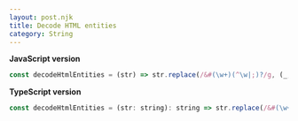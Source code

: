 ```yaml
---
layout: post.njk
title: Decode HTML entities
category: String
---
```


**JavaScript version**

```js
const decodeHtmlEntities = (str) => str.replace(/&#(\w+)(^\w|;)?/g, (_, dec) => String.fromCharCode(dec));
```

**TypeScript version**

```js
const decodeHtmlEntities = (str: string): string => str.replace(/&#(\w+)(^\w|;)?/g, (_, dec) => String.fromCharCode(dec));
```
